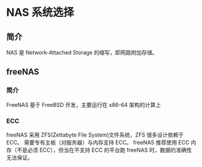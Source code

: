 # NAS 系统选择

## 简介

NAS 是 Network-Attached Storage 的缩写，即网路附加存储。

## freeNAS

### 简介

FreeNAS 基于 FreeBSD 开发，主要运行在 x86-64 架构的计算上

### ECC

freeNAS 采用 ZFS(Zettabyte File System)文件系统，ZFS 很多设计依赖于 ECC。
需要专有主板（对服务器）与内存支持 ECC。
freeNAS 推荐使用 ECC 内存（不是必须 ECC），但当在不支持 ECC 的平台跑 freeNAS 时，数据的准确性无法保证。
